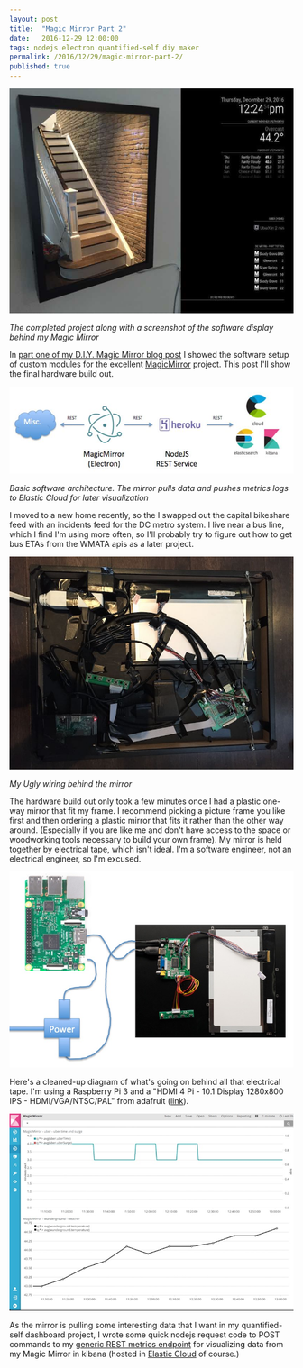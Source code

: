 ```yaml
---
layout: post
title:  "Magic Mirror Part 2"
date:   2016-12-29 12:00:00
tags: nodejs electron quantified-self diy maker
permalink: /2016/12/29/magic-mirror-part-2/
published: true
---
```


![Mirror Display](/images/posts/2016-12-29-mirrordisplay.jpg "mirror")

*The completed project along with a screenshot of the software display behind my Magic Mirror*

In [part one of my D.I.Y. Magic Mirror blog post](/2016/06/12/magic-mirror-part-1/) I showed the software setup of custom modules for the excellent [MagicMirror](https://github.com/MichMich/MagicMirror) project.  This post I'll show the final hardware build out.

![Software architecture](/images/posts/2016-12-29-arch.jpg "software architecture")

*Basic software architecture.  The mirror pulls data and pushes metrics logs to Elastic Cloud for later visualization*

I moved to a new home recently, so the I swapped out the capital bikeshare feed with an incidents feed for the DC metro system.  I live near a bus line, which I find I'm using more often, so I'll probably try to figure out how to get bus ETAs from the WMATA apis as a later project.

![Wiring Photo](/images/posts/2016-12-29-behindmirror.jpg "wiring photo")

*My Ugly wiring behind the mirror*

The hardware build out only took a few minutes once I had a plastic one-way mirror that fit my frame.  I recommend picking a picture frame you like first and then ordering a plastic mirror that fits it rather than the other way around.  (Especially if you are like me and don't have access to the space or woodworking tools necessary to build your own frame).  My mirror is held together by electrical tape, which isn't ideal.  I'm a software engineer, not an electrical engineer, so I'm excused.

![Wiring Diagram](/images/posts/2016-12-29-mirrorwires.jpg "wiring diagram")

Here's a cleaned-up diagram of what's going on behind all that electrical tape.  I'm using a Raspberry Pi 3 and a "HDMI 4 Pi - 10.1 Display 1280x800 IPS - HDMI/VGA/NTSC/PAL" from adafruit ([link](https://www.adafruit.com/products/1287)).  

![Kibana](/images/posts/2016-12-29-kibana.jpg "kibana metrics")

As the mirror is pulling some interesting data that I want in my quantified-self dashboard project, I wrote some quick nodejs request code to POST commands to my [generic REST metrics endpoint](https://github.com/derickson/metrics-rest-service) for visualizing data from my Magic Mirror in kibana (hosted in [Elastic Cloud](cloud.elastic.co) of course.)


